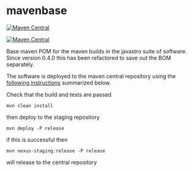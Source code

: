 # mavenbase


[![Maven Central](https://img.shields.io/maven-central/v/org.javastro/javastro-mavenbase.svg?label=javastro-mavenbase)](https://search.maven.org/artifact/org.javastro/javastro-mavenbase/)

[![Maven Central](https://img.shields.io/maven-central/v/org.javastro/bom.svg?label=BOM)](https://search.maven.org/artifact/org.javastro/bom/)

Base maven POM for the maven builds in the javastro suite of software. Since version 0.4.0 this has been refactored to save out the BOM separately.

The  software  is deployed to the maven central 
repository using the [following instructions](http://central.sonatype.org/pages/apache-maven.html)
summarized below.
   
Check that the build and tests are passed

	mvn clean install

then deploy to the staging repository
   
	mvn deploy -P release

if this is successful then

	mvn nexus-staging:release -P release

will release to the central repository


